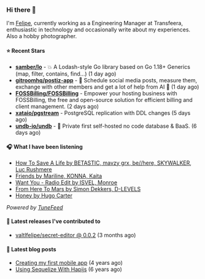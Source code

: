 ### Hi there 👋

I'm [Felipe](https://felipevm.com), currently working as a Engineering Manager at Transfeera, enthusiastic in technology and occasionally write about my experiences. Also a hobby photographer.

#### ⭐ Recent Stars
- **[samber/lo](https://github.com/samber/lo)** - 💥  A Lodash-style Go library based on Go 1.18&#43; Generics (map, filter, contains, find...) (1 day ago)
- **[gitroomhq/postiz-app](https://github.com/gitroomhq/postiz-app)** - 📨 Schedule social media posts, measure them, exchange with other members and get a lot of help from AI 🚀 (1 day ago)
- **[FOSSBilling/FOSSBilling](https://github.com/FOSSBilling/FOSSBilling)** - Empower your hosting business with FOSSBilling, the free and open-source solution for efficient billing and client management. (2 days ago)
- **[xataio/pgstream](https://github.com/xataio/pgstream)** - PostgreSQL replication with DDL changes (5 days ago)
- **[undb-io/undb](https://github.com/undb-io/undb)** - 🚀 Private first self-hosted no code database &amp; BaaS. (6 days ago)

#### 🎧 What I have been listening
- [How To Save A Life by BETASTIC, mavzy grx, be//here, SKYWALKER, Luc Rushmere](https://open.spotify.com/track/7yvFXuuwMTRxbOMTDUta2e)
- [Friends by Mariline, KONNA, Kaita](https://open.spotify.com/track/1a6neV3PJg6lZzQjcMFC0j)
- [Want You - Radio Edit by ISVEL, Monroe](https://open.spotify.com/track/6f7cu55UzXIFTyQfStstNn)
- [From Here To Mars by Simon Dekkers, D-LEVELS](https://open.spotify.com/track/4Zak7mjTXraTJWlKoNYgOQ)
- [Honey by Hugo Carter](https://open.spotify.com/track/4XFliHcv5CvnM8ywM2LoEi)

_Powered by [TuneFeed](https://tunefeed.app?ref=valtlfelipe-gh-profile)_ 

#### 🚀 Latest releases I've contributed to


- [valtlfelipe/secret-editor @ 0.0.2](https://github.com/valtlfelipe/secret-editor/releases/tag/0.0.2) (3 months ago)

#### 📄 Latest blog posts
- [Creating my first mobile app](https://felipevm.com/posts/creating-my-first-mobile-app/) (4 years ago)
- [Using Sequelize With Hapijs](https://felipevm.com/posts/using-sequelize-with-hapijs/) (6 years ago)
